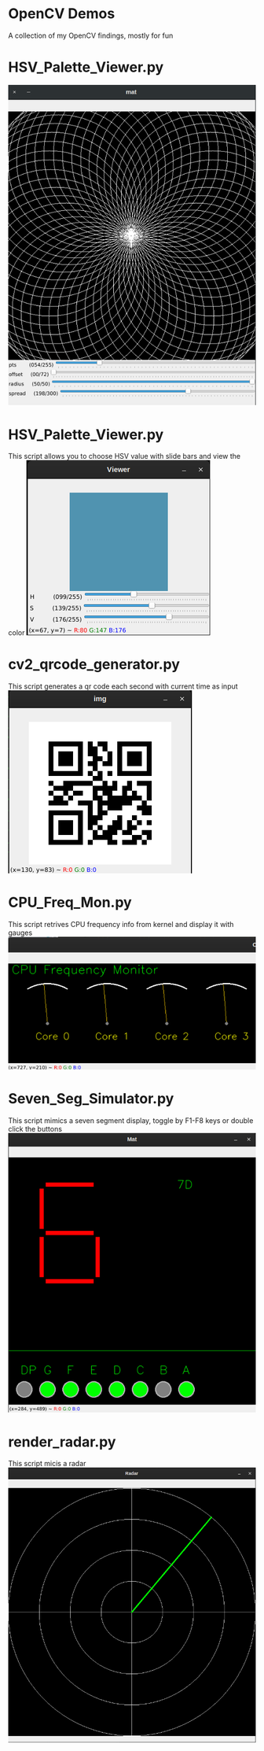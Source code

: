 # OpenCV Demos

A collection of my OpenCV findings, mostly for fun

# HSV_Palette_Viewer.py
![alt text](https://github.com/hyfung/opencv_demo/blob/master/image/parametrized_circle.png "")

# HSV_Palette_Viewer.py

This script allows you to choose HSV value with slide bars and view the color
![alt text](https://github.com/hyfung/opencv_demo/blob/master/image/HSV_Palette_Viewer.png "")

# cv2_qrcode_generator.py

This script generates a qr code each second with current time as input
![alt text](https://github.com/hyfung/opencv_demo/blob/master/image/cv2_qrcode_generator.png "")

# CPU_Freq_Mon.py

This script retrives CPU frequency info from kernel and display it with gauges
![alt text](https://github.com/hyfung/opencv_demo/blob/master/image/CPU_Freq_Mon.png "")

# Seven_Seg_Simulator.py

This script mimics a seven segment display, toggle by F1-F8 keys or double click the buttons
![alt text](https://github.com/hyfung/opencv_demo/blob/master/image/Seven_Seg_Simulator.png "")

# render_radar.py

This script micis a radar
![alt text](https://github.com/hyfung/opencv_demo/blob/master/image/render_radar.png "")
